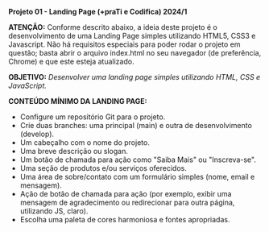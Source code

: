 **Projeto 01 - Landing Page (+praTi e Codifica) 2024/1**

**ATENÇÃO:** Conforme descrito abaixo, a ideia deste projeto é o desenvolvimento de uma Landing Page simples utilizando HTML5, CSS3 e Javascript. Não há requisitos especiais para poder rodar o projeto em questão; basta abrir o arquivo index.html no seu navegador (de preferência, Chrome) e que este esteja atualizado.

**OBJETIVO:** *Desenvolver uma landing page simples utilizando HTML, CSS e JavaScript.*

**CONTEÚDO MÍNIMO DA LANDING PAGE:**

- Configure um repositório Git para o projeto.
- Crie duas branches: uma principal (main) e outra de desenvolvimento (develop).
- Um cabeçalho com o nome do projeto.
- Uma breve descrição ou slogan.
- Um botão de chamada para ação como "Saiba Mais" ou "Inscreva-se".
- Uma seção de produtos e/ou serviços oferecidos.
- Uma área de sobre/contato com um formulário simples (nome, email e mensagem).
- Ação de botão de chamada para ação (por exemplo, exibir uma mensagem de agradecimento ou redirecionar para outra página, utilizando JS, claro).
- Escolha uma paleta de cores harmoniosa e fontes apropriadas.
